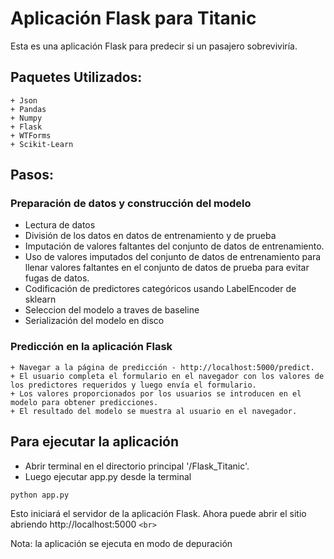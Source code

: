 # Aplicación Flask para Titanic

Esta es una aplicación Flask para predecir si un pasajero sobreviviría.

## Paquetes Utilizados:

```
+ Json
+ Pandas
+ Numpy
+ Flask
+ WTForms
+ Scikit-Learn
```

## Pasos:

### Preparación de datos y construcción del modelo

- Lectura de datos
- División de los datos en datos de entrenamiento y de prueba
- Imputación de valores faltantes del conjunto de datos de entrenamiento.
- Uso de valores imputados del conjunto de datos de entrenamiento para llenar valores faltantes en el conjunto de datos de prueba para evitar fugas de datos.
- Codificación de predictores categóricos usando LabelEncoder de sklearn
- Seleccion del modelo a traves de baseline
- Serialización del modelo en disco

### Predicción en la aplicación Flask

```
+ Navegar a la página de predicción - http://localhost:5000/predict.
+ El usuario completa el formulario en el navegador con los valores de los predictores requeridos y luego envía el formulario.
+ Los valores proporcionados por los usuarios se introducen en el modelo para obtener predicciones.
+ El resultado del modelo se muestra al usuario en el navegador.
```

## Para ejecutar la aplicación

- Abrir terminal en el directorio principal '/Flask_Titanic'.
- Luego ejecutar app.py desde la terminal

```
python app.py
```

Esto iniciará el servidor de la aplicación Flask. Ahora puede abrir el sitio abriendo http://localhost:5000 `<br>`

Nota: la aplicación se ejecuta en modo de depuración
